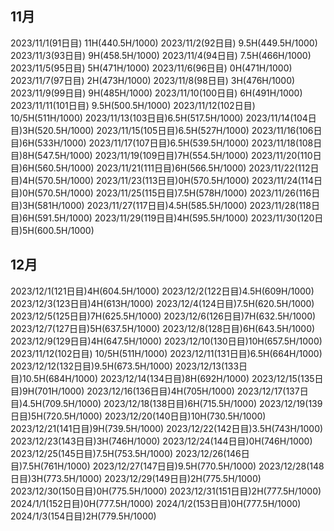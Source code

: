 ## 11月
2023/11/1(91日目) 11H(440.5H/1000)
2023/11/2(92日目) 9.5H(449.5H/1000)
2023/11/3(93日目) 9H(458.5H/1000)
2023/11/4(94日目) 7.5H(466H/1000)
2023/11/5(95日目) 5H(471H/1000)
2023/11/6(96日目) 0H(471H/1000)
2023/11/7(97日目) 2H(473H/1000)
2023/11/8(98日目) 3H(476H/1000)
2023/11/9(99日目) 9H(485H/1000)
2023/11/10(100日目) 6H(491H/1000)
2023/11/11(101日目) 9.5H(500.5H/1000)
2023/11/12(102日目) 10/5H(511H/1000)
2023/11/13(103日目)6.5H(517.5H/1000)
2023/11/14(104日目)3H(520.5H/1000)
2023/11/15(105日目)6.5H(527H/1000)
2023/11/16(106日目)6H(533H/1000)
2023/11/17(107日目)6.5H(539.5H/1000)
2023/11/18(108日目)8H(547.5H/1000)
2023/11/19(109日目)7H(554.5H/1000)
2023/11/20(110日目)6H(560.5H/1000)
2023/11/21(111日目)6H(566.5H/1000)
2023/11/22(112日目)4H(570.5H/1000)
2023/11/23(113日目)0H(570.5H/1000)
2023/11/24(114日目)0H(570.5H/1000)
2023/11/25(115日目)7.5H(578H/1000)
2023/11/26(116日目)3H(581H/1000)
2023/11/27(117日目)4.5H(585.5H/1000)
2023/11/28(118日目)6H(591.5H/1000)
2023/11/29(119日目)4H(595.5H/1000)
2023/11/30(120日目)5H(600.5H/1000)
## 12月
2023/12/1(121日目)4H(604.5H/1000)
2023/12/2(122日目)4.5H(609H/1000)
2023/12/3(123日目)4H(613H/1000)
2023/12/4(124日目)7.5H(620.5H/1000)
2023/12/5(125日目)7H(625.5H/1000)
2023/12/6(126日目)7H(632.5H/1000)
2023/12/7(127日目)5H(637.5H/1000)
2023/12/8(128日目)6H(643.5H/1000)
2023/12/9(129日目)4H(647.5H/1000)
2023/12/10(130日目)10H(657.5H/1000)
2023/11/12(102日目) 10/5H(511H/1000)
2023/12/11(131日目)6.5H(664H/1000)
2023/12/12(132日目)9.5H(673.5H/1000)
2023/12/13(133日目)10.5H(684H/1000)
2023/12/14(134日目)8H(692H/1000)
2023/12/15(135日目)9H(701H/1000)
2023/12/16(136日目)4H(705H/1000)
2023/12/17(137日目)4.5H(709.5H/1000)
2023/12/18(138日目)6H(715.5H/1000)
2023/12/19(139日目)5H(720.5H/1000)
2023/12/20(140日目)10H(730.5H/1000)
2023/12/21(141日目)9H(739.5H/1000)
2023/12/22(142日目)3.5H(743H/1000)
2023/12/23(143日目)3H(746H/1000)
2023/12/24(144日目)0H(746H/1000)
2023/12/25(145日目)7.5H(753.5H/1000)
2023/12/26(146日目)7.5H(761H/1000)
2023/12/27(147日目)9.5H(770.5H/1000)
2023/12/28(148日目)3H(773.5H/1000)
2023/12/29(149日目)2H(775.5H/1000)
2023/12/30(150日目)0H(775.5H/1000)
2023/12/31(151日目)2H(777.5H/1000)
2024/1/1(152日目)0H(777.5H/1000)
2024/1/2(153日目)0H(777.5H/1000)
2024/1/3(154日目)2H(779.5H/1000)